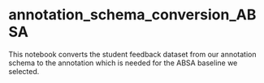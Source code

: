 # annotation_schema_conversion_ABSA

This notebook converts the student feedback dataset from our annotation schema to the annotation which is needed for the ABSA baseline we selected.
